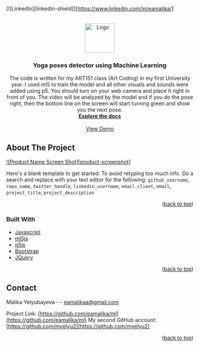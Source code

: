 <div id="top"></div>

<!-- PROJECT SHIELDS -->
<!--
*** I'm using markdown "reference style" links for readability.
*** Reference links are enclosed in brackets [ ] instead of parentheses ( ).
*** See the bottom of this document for the declaration of the reference variables
*** for contributors-url, forks-url, etc. This is an optional, concise syntax you may use.
*** https://www.markdownguide.org/basic-syntax/#reference-style-links
-->

[![LinkedIn][linkedin-shield]][https://www.linkedin.com/in/eamalika/]



<!-- PROJECT LOGO -->
<br />
<div align="center">
  <a href="https://github.com/eamalika/ml">
    <img src="https://user-images.githubusercontent.com/49315235/160208675-1038e540-abaa-43eb-959c-0a389eff3e65.png" alt="Logo" width="80" height="80">
  </a>

<h3 align="center">Yoga poses detector using Machine Learning</h3>

  <p align="center">
    The code is written for my ART151 class (Art Coding) in my first University year. I used ml5 to train the model and all other visuals and sounds were added using p5.
    You should turn on your web camera and place it right in front of you. The video will be analyzed by the model and if you do the pose right, then the bottom line on the screen will start turning green and show you the next pose.
    <br />
    <a href="https://github.com/eamalika/ml"><strong>Explore the docs</strong></a>
    <br />
    <br />
    <a href="https://eamalika.github.io/ml/">View Demo</a>
    
  </p>
</div>



<!-- ABOUT THE PROJECT -->
## About The Project

[![Product Name Screen Shot][product-screenshot]](https://example.com)

Here's a blank template to get started: To avoid retyping too much info. Do a search and replace with your text editor for the following: `github_username`, `repo_name`, `twitter_handle`, `linkedin_username`, `email_client`, `email`, `project_title`, `project_description`

<p align="right">(<a href="#top">back to top</a>)</p>



### Built With

* [Javascript](https://www.javascript.com)
* [ml5js](https://ml5js.org)
* [p5js](https://p5js.org)
* [Bootstrap](https://getbootstrap.com)
* [JQuery](https://jquery.com)

<p align="right">(<a href="#top">back to top</a>)</p>



<!-- CONTACT -->
## Contact

Malika Yelyubayeva - - eamalikaa@gmail.com

Project Link: [https://github.com/eamalika/ml](https://github.com/eamalika/ml)
My second GitHub account: [https://github.com/myelyu2](https://github.com/myelyu2)

<p align="right">(<a href="#top">back to top</a>)</p>

